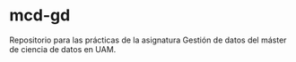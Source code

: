 # mcd-gd
Repositorio para las prácticas de la asignatura Gestión de datos del máster de ciencia de datos en UAM.
